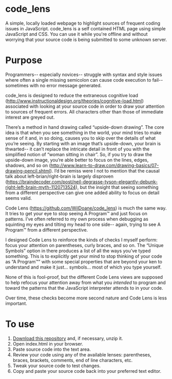 # code_lens
A simple, locally loaded webpage to highlight sources of frequent coding issues in JavaScript. code_lens is a self contained HTML page using simple JavaScript and CSS. You can use it while you're offline and without worrying that your source code is being submitted to some unknown server.

# Purpose
Programmers-- especially novices-- struggle with syntax and style issues where often a single missing semicolon can cause code execution to fail-- sometimes with no error message generated.

code_lens is designed to reduce the extraneous cognitive load (http://www.instructionaldesign.org/theories/cognitive-load.html) associated with looking at your source code in order to draw your attention to sources of frequent errors. All characters other than those of immediate interest are greyed out.

There’s a method in hand drawing called “upside-down drawing”. The core idea is that when you see something in the world, your mind tries to make sense of it and, in so doing, causes you to skip over the details of what you’re seeing. By starting with an image that’s upside-down, your brain is thwarted-- it can’t replace the intricate detail in front of you with the simplified notion of “woman sitting in chair”. So, if you try to draw the upside-down image, you’re able better to focus on the lines, edges, shadows, and so on (http://www.learn-to-draw.com/drawing-basics/07-drawing-pencil.shtml). I’d be remiss were I not to mention that the causal talk about left-brian/right-brain is largely disproven (https://braindecoder.com/post/neil-degrasse-tyson-elegantly-debunk-right-left-brain-myth-1120713524), but the insight that seeing something from a different perspective can give one added ability to focus on detail seems valid.

Code Lens (https://github.com/WilDoane/code_lens) is much the same way. It tries to get your eye to stop seeing A Program™ and just focus on patterns. I’ve often referred to my own process when debugging as squinting my eyes and tilting my head to one side-- again, trying to see A Program™ from a different perspective.

I designed Code Lens to reinforce the kinds of checks I myself perform: focus your attention on parentheses, curly braces, and so on. The “Unique Symbols” option in there produces a list of all the ways you’ve typed something. This is to explicitly get your mind to stop thinking of your code as “A Program™” with some special properties that are beyond your ken to understand and make it just... symbols... most of which you type yourself.

None of this is fool-proof, but the different Code Lens views are supposed to help refocus your attention away from what you *intended* to program and toward the patterns that the JavaScript interpreter attends to in your code.

Over time, these checks become more second nature and Code Lens is less important.

# To use
1. [Download this repository](https://github.com/WilDoane/code_lens/archive/master.zip) and, if necessary, unzip it.
2. Open index.html in your browser.
3. Paste source code into the text area.
4. Review your code using any of the available lenses: parentheses, braces, brackets, comments, end of line characters, etc.
5. Tweak your source code to test changes.
6. Copy and paste your source code back into your preferred text editor.
